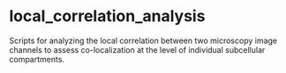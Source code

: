 # local_correlation_analysis
Scripts for analyzing the local correlation between two microscopy image channels to assess co-localization at the level of individual subcellular compartments. 
